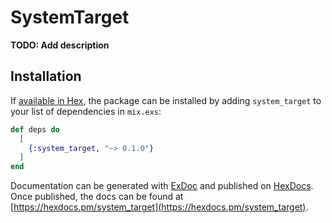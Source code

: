 # SystemTarget

**TODO: Add description**

## Installation

If [available in Hex](https://hex.pm/docs/publish), the package can be installed
by adding `system_target` to your list of dependencies in `mix.exs`:

```elixir
def deps do
  [
    {:system_target, "~> 0.1.0"}
  ]
end
```

Documentation can be generated with [ExDoc](https://github.com/elixir-lang/ex_doc)
and published on [HexDocs](https://hexdocs.pm). Once published, the docs can
be found at [https://hexdocs.pm/system_target](https://hexdocs.pm/system_target).

